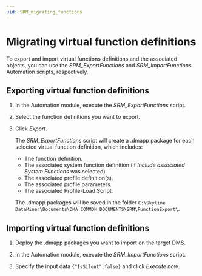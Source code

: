 ```yaml
---
uid: SRM_migrating_functions
---
```


# Migrating virtual function definitions

To export and import virtual functions definitions and the associated objects, you can use the *SRM_ExportFunctions* and *SRM_ImportFunctions* Automation scripts, respectively.

## Exporting virtual function definitions

1. In the Automation module, execute the *SRM_ExportFunctions* script.

1. Select the function definitions you want to export.

1. Click *Export*.

   The *SRM_ExportFunctions* script will create a .dmapp package for each selected virtual function definition, which includes:

   - The function definition.
   - The associated system function definition (if *Include associated System Functions* was selected).
   - The associated profile definition(s).
   - The associated profile parameters.
   - The associated Profile-Load Script.

   The .dmapp packages will be saved in the folder `C:\Skyline DataMiner\Documents\DMA_COMMON_DOCUMENTS\SRM\FunctionExport\`.

## Importing virtual function definitions

1. Deploy the .dmapp packages you want to import on the target DMS.

1. In the Automation module, execute the *SRM_ImportFunctions* script.

1. Specify the input data `{"IsSilent":false}` and click *Execute now*.
